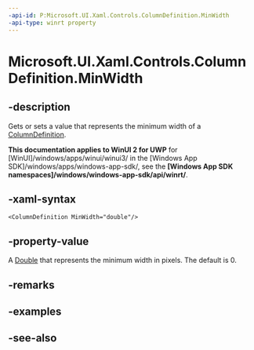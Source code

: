 ```yaml
---
-api-id: P:Microsoft.UI.Xaml.Controls.ColumnDefinition.MinWidth
-api-type: winrt property
---
```


<!-- Property syntax
public double MinWidth { get;  set; }
-->

# Microsoft.UI.Xaml.Controls.ColumnDefinition.MinWidth

## -description
Gets or sets a value that represents the minimum width of a [ColumnDefinition](columndefinition.md).

**This documentation applies to WinUI 2 for UWP** for [WinUI]/windows/apps/winui/winui3/ in the [Windows App SDK]/windows/apps/windows-app-sdk/, see the **[Windows App SDK namespaces]/windows/windows-app-sdk/api/winrt/**.

## -xaml-syntax
```xaml
<ColumnDefinition MinWidth="double"/>
```


## -property-value
A [Double](/dotnet/api/system.double?view=dotnet-uwp-10.0&preserve-view=true) that represents the minimum width in pixels. The default is 0.

## -remarks

## -examples

## -see-also
